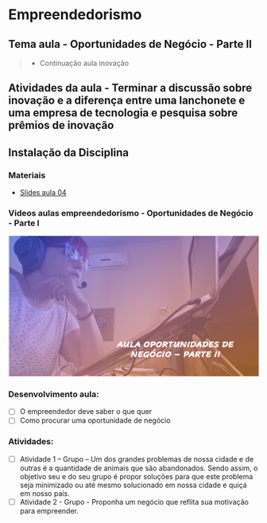 # Empreendedorismo
## Tema aula - Oportunidades de Negócio - Parte II

> * Continuação aula inovação 

## Atividades da aula - Terminar a discussão sobre inovação e a diferença entre uma lanchonete e uma empresa de tecnologia e pesquisa sobre prêmios de inovação

## Instalação da Disciplina

### Materiais
- [Slides aula 04](Aula_4_oportunidades_de_negocio_parte2.pdf)

### Videos aulas empreendedorismo -  Oportunidades de Negócio - Parte I
[![Aula - Oportunidades de Negócio PARTE II](capa_op_02.png)](https://www.youtube.com/watch?v=Qr36QUCIfGQ)


### Desenvolvimento aula: 

- [ ]  O empreendedor deve saber o que quer
- [ ]  Como procurar uma oportunidade de negócio

### Atividades:

- [ ] Atividade 1 – Grupo – Um dos grandes problemas de nossa cidade e de outras é a quantidade de animais que são abandonados. Sendo assim, o objetivo seu e do seu grupo é propor soluções para que este problema seja minimizado ou até mesmo solucionado em nossa cidade e quiçá em nosso país.
- [ ] Atividade 2 - Grupo - Proponha um negócio que reflita sua motivação para empreender. 
